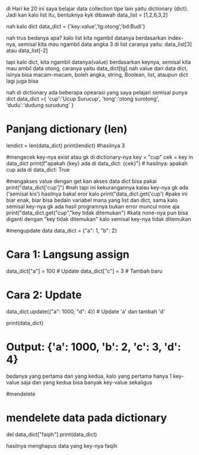 di Hari ke 20 ini saya belajar data collection tipe lain yaitu dictionary (dict).
Jadi kan kalo list itu, bentuknya kyk dibawah
data_list = [1,2,6,3,2]

nah kalo dict
data_dict = {'key:value','tg:otong','bd:Budi'}

nah trus bedanya apa? kalo list kita ngambil datanya berdasarkan index-nya, semisal kita mau ngambil data angka 3 di list
caranya yaitu:
data_list[3] atau data_list[-2]

tapi kalo dict, kita ngambil datanya(value) berdasarkan keynya, semisal kita mau ambil data otong, caranya yaitu
data_dict[tg]
nah value dari data dict, isinya bisa macam-macam, boleh angka, string, Boolean, list, ataupun dict lagi juga bisa

nah di dictionary ada beberapa opearasi yang saya pelajari
semisal punya dict
data_dict ={
	'cup':'Ucup Surucup',
	'tong':'otong surotong',
	'dudu':'dudung surudung'
	}

# Panjang dictionary (len)
lendict = len(data_dict)
print(lendict) #hasilnya 3

#mengecek key-nya exist atau gk di dictionary-nya
key = "cup"
cek = key in data_dict
print(f"apakah {key} ada di data_dict: {cek}") # hasilnya: apakah cup ada di data_dict: True

#mengakses value dengan get
kan akses data dict bisa pakai
print("data_dict['cup']") #nah tapi ini kekurangannya kalau key-nya gk ada ('semisal kis') hasilnya bakal eror
kalo
print("data_dict.get('cup') #pake ini biar enak, biar bisa bedain variabel mana yang list dan dict, sama kalo semisal key-nya gk ada hasil programnya bukan error muncul none aja
print("data_dict.get("cup","key tidak ditemukan") #kata none-nya pun bisa diganti dengan "key tidak ditemukan" kalo semisal key-nya tidak ditemukan

#mengupdate data
data_dict = {"a": 1, "b": 2}
# Cara 1: Langsung assign
data_dict["a"] = 100  # Update
data_dict["c"] = 3    # Tambah baru

# Cara 2: Update
data_dict.update({"a": 1000, "d": 4})  # Update 'a' dan tambah 'd'

print(data_dict)
# Output: {'a': 1000, 'b': 2, 'c': 3, 'd': 4}

bedanya yang pertama dan yang kedua, kalo yang pertama hanya 1 key-value saja dan yang kedua bisa banyak key-value sekaligus

#mendelete
# mendelete data pada dictionary
del data_dict["faqih"]
print(data_dict)

hasilnya menghapus data yang key-nya faqih